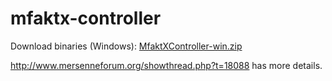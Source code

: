 mfaktx-controller
=================
Download binaries (Windows): <a href="https://github.com/Mini-Geek/mfaktx-controller/blob/master/MfaktXController-win.zip">MfaktXController-win.zip</a>

http://www.mersenneforum.org/showthread.php?t=18088 has more details.
